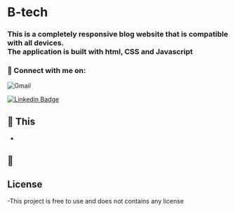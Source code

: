 # B-tech

<h3>
This is a completely responsive blog website that is compatible with all  devices. <br>
 The application is built with html, CSS and Javascript
</h3>


### 🤝 Connect with me on:
![Gmail](https://img.shields.io/badge/Gmail-D14836?style=for-the-badge&logo=gmail&logoColor=white)

[![Linkedin Badge](https://img.shields.io/badge/-linkedin-blue?style=flat&logo=Linkedin&logoColor=white)](www.linkedin.com/in/emma-maikuri-997ba631)

## 🔭 This

-

## 🌱 



## License
-This project is free to use and does not contains any license
